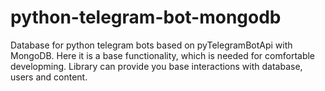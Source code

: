 # python-telegram-bot-mongodb
Database for python telegram bots based on pyTelegramBotApi with MongoDB. Here it is a base functionality, which is needed for comfortable developming. Library can provide you base interactions with database, users and content.
